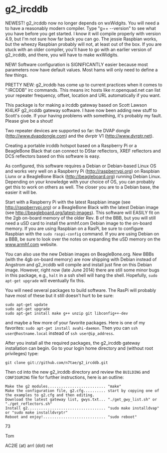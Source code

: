 g2_ircddb
=========

NEWEST! g2_ircddb now no longer depends on wxWidgits. You will need a to have a reasonably modern compiler. Type "g++ --version" to see what you have before you get started. I know it will compile properly with version 4.9, but I'm not sure how far back you can go. The jessie Raspbian works, but the wheezy Raspbian probably will not, at least out of the box. If you are stuck with an older compiler, you'll have to go with an earlier version of g2_ircddb, and there, you will have to make wxWidgits.

NEW! Software configuration is SIGNIFICANTLY easier because most parameters now have default values. Most hams will only need to define a few things.

PRETTY NEW: g2_ircddb has come up to current practices when it comes to ":IRCDDB" irc commands. This means irc hosts like rr.openquad.net can list your repeater frequency, offset, location and URL automatically if you want.

This package is for making a ircddb gateway based on Scott Lawson KI4LKF g2_ircddb gateway software. I have now been adding new stuff to Scott's code. If your having problems with something, it's probably my fault. Please give be a shout!

Two repeater devices are supported so far: the DVAP dongle (http://www.dvapdongle.com) and the dvrptr V1 (http://www.dvrptr.net).

Creating a portable ircddb hotspot based on a Raspberry Pi or a BeagleBone Black that can connect to DStar reflectors, XREF reflectors and DCS reflectors based on this software is easy.

As configured, this software requires a Debian or Debian-based Linux OS and works very well on a Raspberry Pi (http://raspberrypi.org) on Raspbian Liunx or a BeagleBone Black (http://beagleboard.org) running Debian Linux. Depending on your knowledge with your choice of OS, you can probably get this to work on others as well. The closer you are to a Debian base, the easier it will be.

Start with a Raspberry Pi with the latest Raspbian image (see http://raspberrypi.org) or a BeagleBone Black with the latest Debian image (see http://beagleboard.org/latest-images). This software will EASILY fit on the 2gb on-board memory of the older Rev. B of the BBB, but you will still need a uSD card to install the armhf.com Debian image to the on-board memory. If you are using Raspbian on a RasPi, be sure to configure Raspbian with the `sudo raspi-config` command. If you are using Debian on a BBB, be sure to look over the notes on expanding the uSD memory on the www.armhf.com website.

You can also use the new Debian images on BeagleBone.org. New BBBs (with the 4gb on-board memory) are now shipping with Debian instead of Angstrom and g2_ircddb will compile and install just fine on this Debian image. However, right now (late June 2014) there are still some minor bugs in this package, e.g., `halt` in a ssh shell will hang the shell. Hopefully, `sudo apt-get upgrade` will eventually fix this.

You will need several packages to build software. The RasPi will probably have most of these but it still doesn't hurt to be sure:

```
sudo apt-get update
sudo apt-get upgrade
sudo apt-get install make g++ unzip git libconfig++-dev
```

and maybe a few more of your favorite packages. Here is one of my favorites: `sudo apt-get install avahi-daemon`. Then you can `ssh user@hostname.local` instead of `ssh user@ip_address`.

After you install all the required packages, the g2_ircddb gateway installation can begin. Go to your login home directory and (without root privileges) type:
```
git clone git://github.com/n7tae/g2_ircddb.git
```
Then cd into the new g2_ircddb directory and review the `BUILDING` and `CONFIGURING` file for further instructions, here is an outline:
```
Make the g2 modules.......................... "make"
Make the configuration file, g2.cfg.......... start by copying one of the examples to g2.cfg and then editing.
Download the latest gateway list, gwys.txt... "./get_gwy_list.sh" or "./get_reflectors.sh"
Install g2................................... "sudo make installdvap" or "sudo make installdvrptr"
Reboot and enjoy!............................ "sudo reboot"
```

73

Tom

AC2IE (at) arrl (dot) net
